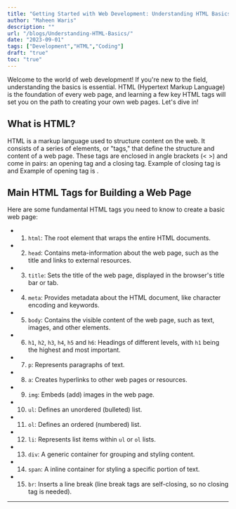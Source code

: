 ```yaml
---
title: "Getting Started with Web Development: Understanding HTML Basics"
author: "Maheen Waris"
description: ""
url: "/blogs/Understanding-HTML-Basics/"
date: "2023-09-01"
tags: ["Development","HTML","Coding"]
draft: "true"
toc: "true"
---
```

Welcome to the world of web development! If you're new to the field, understanding the basics is essential. HTML (Hypertext Markup Language) is the foundation of every web page, and learning a few key HTML tags will set you on the path to creating your own web pages. Let's dive in!

## What is HTML?
HTML is a markup language used to structure content on the web. It consists of a series of elements, or "tags," that define the structure and content of a web page. These tags are enclosed in angle brackets (< >) and come in pairs: an opening tag and a closing tag. Example of closing tag is <html></html> and  Example of opening tag is <img>.

## Main HTML Tags for Building a Web Page
Here are some fundamental HTML tags you need to know to create a basic web page:
- 1. `html`: The root element that wraps the entire HTML documents.
- 2. `head`: Contains meta-information about the web page, such as the title and links to external resources.
- 3. `title`: Sets the title of the web page, displayed in the browser's title bar or tab.
- 4. `meta`: Provides metadata about the HTML document, like character encoding and keywords.
- 5. `body`: Contains the visible content of the web page, such as text, images, and other elements.
- 6. `h1`, `h2`, `h3`, `h4`, `h5` and `h6`: Headings of different levels, with `h1` being the highest and most important.
- 7. `p`: Represents paragraphs of text.
- 8. `a`: Creates hyperlinks to other web pages or resources.
- 9. `img`: Embeds (add) images in the web page.
- 10. `ul`: Defines an unordered (bulleted) list.
- 11. `ol`: Defines an ordered (numbered) list.
- 12. `li`: Represents list items within `ul` or `ol` lists.
- 13. `div`: A generic container for grouping and styling content.
- 14. `span`: A inline container for styling a specific portion of text.
- 15. `br`: Inserts a line break (line break tags are self-closing, so no closing tag is needed). 





---
